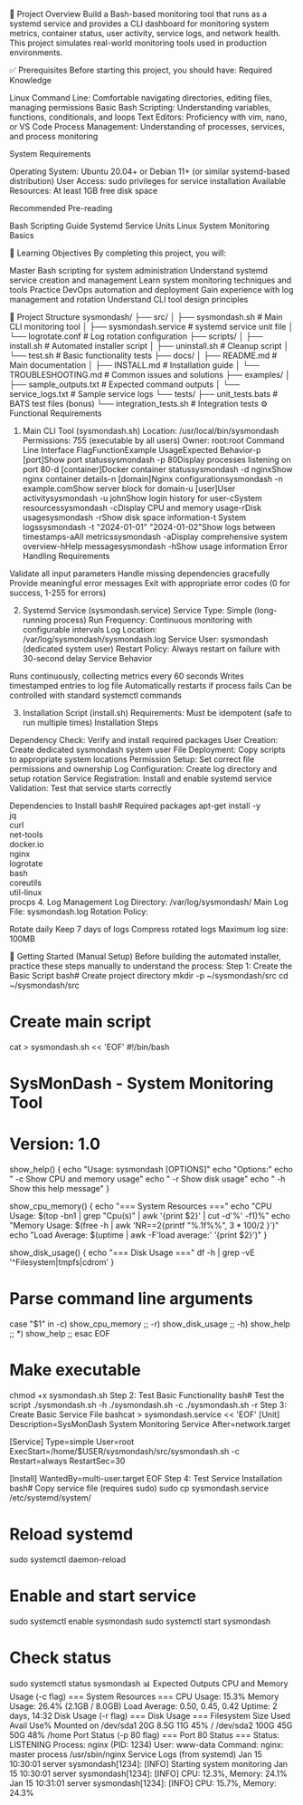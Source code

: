 📘 Project Overview
Build a Bash-based monitoring tool that runs as a systemd service and provides a CLI dashboard for monitoring system metrics, container status, user activity, service logs, and network health. This project simulates real-world monitoring tools used in production environments.

✅ Prerequisites
Before starting this project, you should have:
Required Knowledge

Linux Command Line: Comfortable navigating directories, editing files, managing permissions
Basic Bash Scripting: Understanding variables, functions, conditionals, and loops
Text Editors: Proficiency with vim, nano, or VS Code
Process Management: Understanding of processes, services, and process monitoring

System Requirements

Operating System: Ubuntu 20.04+ or Debian 11+ (or similar systemd-based distribution)
User Access: sudo privileges for service installation
Available Resources: At least 1GB free disk space

Recommended Pre-reading

Bash Scripting Guide
Systemd Service Units
Linux System Monitoring Basics

🎯 Learning Objectives
By completing this project, you will:

Master Bash scripting for system administration
Understand systemd service creation and management
Learn system monitoring techniques and tools
Practice DevOps automation and deployment
Gain experience with log management and rotation
Understand CLI tool design principles

📂 Project Structure
sysmondash/
├── src/
│   ├── sysmondash.sh          # Main CLI monitoring tool
│   ├── sysmondash.service     # systemd service unit file
│   └── logrotate.conf         # Log rotation configuration
├── scripts/
│   ├── install.sh             # Automated installer script
│   ├── uninstall.sh           # Cleanup script
│   └── test.sh                # Basic functionality tests
├── docs/
│   ├── README.md              # Main documentation
│   ├── INSTALL.md             # Installation guide
│   └── TROUBLESHOOTING.md     # Common issues and solutions
├── examples/
│   ├── sample_outputs.txt     # Expected command outputs
│   └── service_logs.txt       # Sample service logs
└── tests/
    ├── unit_tests.bats        # BATS test files (bonus)
    └── integration_tests.sh   # Integration tests
⚙️ Functional Requirements
1. Main CLI Tool (sysmondash.sh)
Location: /usr/local/bin/sysmondash
Permissions: 755 (executable by all users)
Owner: root:root
Command Line Interface
FlagFunctionExample UsageExpected Behavior-p [port]Show port statussysmondash -p 80Display processes listening on port 80-d [container]Docker container statussysmondash -d nginxShow nginx container details-n [domain]Nginx configurationsysmondash -n example.comShow server block for domain-u [user]User activitysysmondash -u johnShow login history for user-cSystem resourcessysmondash -cDisplay CPU and memory usage-rDisk usagesysmondash -rShow disk space information-t <start> <end>System logssysmondash -t "2024-01-01" "2024-01-02"Show logs between timestamps-aAll metricssysmondash -aDisplay comprehensive system overview-hHelp messagesysmondash -hShow usage information
Error Handling Requirements

Validate all input parameters
Handle missing dependencies gracefully
Provide meaningful error messages
Exit with appropriate error codes (0 for success, 1-255 for errors)

2. Systemd Service (sysmondash.service)
Service Type: Simple (long-running process)
Run Frequency: Continuous monitoring with configurable intervals
Log Location: /var/log/sysmondash/sysmondash.log
Service User: sysmondash (dedicated system user)
Restart Policy: Always restart on failure with 30-second delay
Service Behavior

Runs continuously, collecting metrics every 60 seconds
Writes timestamped entries to log file
Automatically restarts if process fails
Can be controlled with standard systemctl commands

3. Installation Script (install.sh)
Requirements: Must be idempotent (safe to run multiple times)
Installation Steps

Dependency Check: Verify and install required packages
User Creation: Create dedicated sysmondash system user
File Deployment: Copy scripts to appropriate system locations
Permission Setup: Set correct file permissions and ownership
Log Configuration: Create log directory and setup rotation
Service Registration: Install and enable systemd service
Validation: Test that service starts correctly

Dependencies to Install
bash# Required packages
apt-get install -y \
    jq \
    curl \
    net-tools \
    docker.io \
    nginx \
    logrotate \
    bash \
    coreutils \
    util-linux \
    procps
4. Log Management
Log Directory: /var/log/sysmondash/
Main Log File: sysmondash.log
Rotation Policy:

Rotate daily
Keep 7 days of logs
Compress rotated logs
Maximum log size: 100MB

🚀 Getting Started (Manual Setup)
Before building the automated installer, practice these steps manually to understand the process:
Step 1: Create the Basic Script
bash# Create project directory
mkdir -p ~/sysmondash/src
cd ~/sysmondash/src

# Create main script
cat > sysmondash.sh << 'EOF'
#!/bin/bash
# SysMonDash - System Monitoring Tool
# Version: 1.0

show_help() {
    echo "Usage: sysmondash [OPTIONS]"
    echo "Options:"
    echo "  -c          Show CPU and memory usage"
    echo "  -r          Show disk usage"
    echo "  -h          Show this help message"
}

show_cpu_memory() {
    echo "=== System Resources ==="
    echo "CPU Usage: $(top -bn1 | grep "Cpu(s)" | awk '{print $2}' | cut -d'%' -f1)%"
    echo "Memory Usage: $(free -h | awk 'NR==2{printf "%.1f%%", $3*100/$2 }')"
    echo "Load Average: $(uptime | awk -F'load average:' '{print $2}')"
}

show_disk_usage() {
    echo "=== Disk Usage ==="
    df -h | grep -vE '^Filesystem|tmpfs|cdrom'
}

# Parse command line arguments
case "$1" in
    -c) show_cpu_memory ;;
    -r) show_disk_usage ;;
    -h) show_help ;;
    *) show_help ;;
esac
EOF

# Make executable
chmod +x sysmondash.sh
Step 2: Test Basic Functionality
bash# Test the script
./sysmondash.sh -h
./sysmondash.sh -c
./sysmondash.sh -r
Step 3: Create Basic Service File
bashcat > sysmondash.service << 'EOF'
[Unit]
Description=SysMonDash System Monitoring Service
After=network.target

[Service]
Type=simple
User=root
ExecStart=/home/$USER/sysmondash/src/sysmondash.sh -c
Restart=always
RestartSec=30

[Install]
WantedBy=multi-user.target
EOF
Step 4: Test Service Installation
bash# Copy service file (requires sudo)
sudo cp sysmondash.service /etc/systemd/system/

# Reload systemd
sudo systemctl daemon-reload

# Enable and start service
sudo systemctl enable sysmondash
sudo systemctl start sysmondash

# Check status
sudo systemctl status sysmondash
📊 Expected Outputs
CPU and Memory Usage (-c flag)
=== System Resources ===
CPU Usage: 15.3%
Memory Usage: 26.4% (2.1GB / 8.0GB)
Load Average: 0.50, 0.45, 0.42
Uptime: 2 days, 14:32
Disk Usage (-r flag)
=== Disk Usage ===
Filesystem      Size  Used Avail Use% Mounted on
/dev/sda1        20G  8.5G   11G  45% /
/dev/sda2       100G   45G   50G  48% /home
Port Status (-p 80 flag)
=== Port 80 Status ===
Status: LISTENING
Process: nginx (PID: 1234)
User: www-data
Command: nginx: master process /usr/sbin/nginx
Service Logs (from systemd)
Jan 15 10:30:01 server sysmondash[1234]: [INFO] Starting system monitoring
Jan 15 10:30:01 server sysmondash[1234]: [INFO] CPU: 12.3%, Memory: 24.1%
Jan 15 10:31:01 server sysmondash[1234]: [INFO] CPU: 15.7%, Memory: 24.3%
